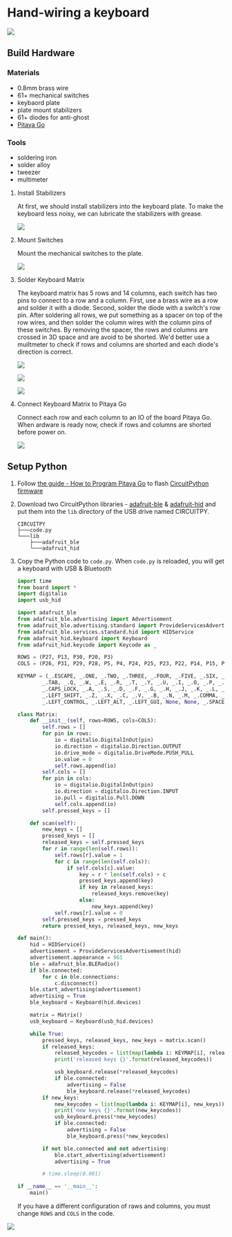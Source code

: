 Hand-wiring a keyboard
======================

![](assets/images/python-inside-keyboard.png)

## Build Hardware


### Materials

+ 0.8mm brass wire
+ 61+ mechanical switches
+ keybaord plate
+ plate mount stabilizers
+ 61+ diodes for anti-ghost
+ [Pitaya Go](https://github.com/makerdiary/pitaya-go)

### Tools

+ soldering iron
+ solder alloy
+ tweezer
+ multimeter

1.  Install Stabilizers

    At first, we should install stabilizers into the keyboard plate. To make the keyboard less noisy, we can lubricate the stabilizers with grease.

    ![](assets/images/grease.jpg)

2.  Mount Switches

    Mount the mechanical switches to the plate.

    ![](assets/images/switch.jpg)

3.  Solder Keyboard Matrix

    The keyboard matrix has 5 rows and 14 columns, each switch has two pins to connect to a row and a column. First, use a brass wire as a row and solder it with a diode. Second, solder the diode with a switch's row pin. After soldering all rows, we put something as a spacer on top of the row wires, and then solder the column wires with the column pins of these switches. By removing the spacer, the rows and columns are crossed in 3D space and are avoid to be shorted.  We'd better use a muiltmeter to check if rows and columns are shorted and each diode's direction is correct.

    ![](assets/images/rows2.jpg)

    ![](assets/images/rows.jpg)

    ![](assets/images/rows-cols.jpg)

4.  Connect Keyboard Matrix to Pitaya Go

    Connect each row and each column to an IO of the board Pitaya Go. When ardware is ready now, check if rows and columns are shorted before power on.

    ![](assets/images/pitaya-go.jpg)

## Setup Python

1.  Follow [the guide - How to Program Pitaya Go](https://wiki.makerdiary.com/pitaya-go/programming/) to flash [CircuitPython firmware](https://github.com/makerdiary/python-keyboard/blob/master/circuitpython-5.3.0-for-pitaya-go.hex)
2.  Download two CircuitPython libraries - [adafruit-ble](https://github.com/adafruit/Adafruit_CircuitPython_BLE) & [adafruit-hid](https://github.com/adafruit/Adafruit_CircuitPython_HID) and put them into the `lib` directory of the USB drive named CIRCUITPY.

    ```
    CIRCUITPY
    ├───code.py
    └───lib
        ├───adafruit_ble
        └───adafruit_hid
    ```

3.  Copy the Python code to `code.py`. When `code.py` is reloaded, you will get a keyboard with USB & Bluetooth


    ```python
    import time
    from board import *
    import digitalio
    import usb_hid

    import adafruit_ble
    from adafruit_ble.advertising import Advertisement
    from adafruit_ble.advertising.standard import ProvideServicesAdvertisement
    from adafruit_ble.services.standard.hid import HIDService
    from adafruit_hid.keyboard import Keyboard
    from adafruit_hid.keycode import Keycode as _

    ROWS = (P27, P13, P30, P20, P3)
    COLS = (P26, P31, P29, P28, P5, P4, P24, P25, P23, P22, P14, P15, P16, P17)

    KEYMAP = (_.ESCAPE, _.ONE, _.TWO, _.THREE, _.FOUR, _.FIVE, _.SIX, _.SEVEN, _.EIGHT, _.NINE, _.ZERO, _.MINUS, _.EQUALS, _.BACKSPACE,
            _.TAB, _.Q, _.W, _.E, _.R, _.T, _.Y, _.U, _.I, _.O, _.P, _.LEFT_BRACKET, _.RIGHT_BRACKET, _.BACKSLASH,
            _.CAPS_LOCK, _.A, _.S, _.D, _.F, _.G, _.H, _.J, _.K, _.L, _.SEMICOLON, _.QUOTE, None, _.ENTER,
            _.LEFT_SHIFT, _.Z, _.X, _.C, _.V, _.B, _.N, _.M, _.COMMA, _.PERIOD, _.FORWARD_SLASH, None, _.RIGHT_SHIFT, None,
            _.LEFT_CONTROL, _.LEFT_ALT, _.LEFT_GUI, None, None, _.SPACE, None, None, _.RIGHT_ALT, _.RIGHT_GUI, _.APPLICATION, _.RIGHT_CONTROL, None, None)

    class Matrix:
        def __init__(self, rows=ROWS, cols=COLS):
            self.rows = []
            for pin in rows:
                io = digitalio.DigitalInOut(pin)
                io.direction = digitalio.Direction.OUTPUT
                io.drive_mode = digitalio.DriveMode.PUSH_PULL
                io.value = 0
                self.rows.append(io)
            self.cols = []
            for pin in cols:
                io = digitalio.DigitalInOut(pin)
                io.direction = digitalio.Direction.INPUT
                io.pull = digitalio.Pull.DOWN
                self.cols.append(io)
            self.pressed_keys = []

        def scan(self):
            new_keys = []
            pressed_keys = []
            released_keys = self.pressed_keys
            for r in range(len(self.rows)):
                self.rows[r].value = 1
                for c in range(len(self.cols)):
                    if self.cols[c].value:
                        key = r * len(self.cols) + c
                        pressed_keys.append(key)
                        if key in released_keys:
                            released_keys.remove(key)
                        else:
                            new_keys.append(key)
                self.rows[r].value = 0
            self.pressed_keys = pressed_keys
            return pressed_keys, released_keys, new_keys

    def main():
        hid = HIDService()
        advertisement = ProvideServicesAdvertisement(hid)
        advertisement.appearance = 961
        ble = adafruit_ble.BLERadio()
        if ble.connected:
            for c in ble.connections:
                c.disconnect()
        ble.start_advertising(advertisement)
        advertising = True
        ble_keyboard = Keyboard(hid.devices)

        matrix = Matrix()
        usb_keyboard = Keyboard(usb_hid.devices)

        while True:
            pressed_keys, released_keys, new_keys = matrix.scan()
            if released_keys:
                released_keycodes = list(map(lambda i: KEYMAP[i], released_keys))
                print('released keys {}'.format(released_keycodes))

                usb_keyboard.release(*released_keycodes)
                if ble.connected:
                    advertising = False
                    ble_keyboard.release(*released_keycodes)
            if new_keys:
                new_keycodes = list(map(lambda i: KEYMAP[i], new_keys))
                print('new keys {}'.format(new_keycodes))
                usb_keyboard.press(*new_keycodes)
                if ble.connected:
                    advertising = False
                    ble_keyboard.press(*new_keycodes)

            if not ble.connected and not advertising:
                ble.start_advertising(advertisement)
                advertising = True

            # time.sleep(0.001)

    if __name__ == '__main__':
        main()
    ```

    If you have a different configuration of raws and columns, you must change `ROWS` and `COLS` in the code.

![](assets/images/colorful-keycaps.jpg)
